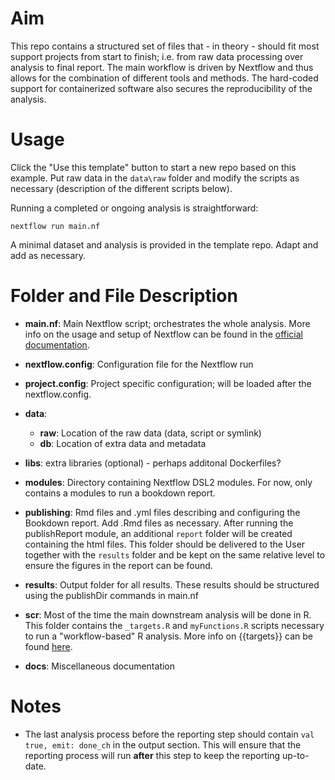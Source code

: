 # Aim

This repo contains a structured set of files that - in theory - should fit most support projects from start to finish; i.e. from raw data processing over analysis to final report. The main workflow is driven by Nextflow and thus allows for the combination of different tools and methods. The hard-coded support for containerized software also secures the reproducibility of the analysis.

# Usage

Click the "Use this template" button to start a new repo based on this example. Put raw data in the `data\raw` folder and modify the scripts as necessary (description of the different scripts below).

Running a completed or ongoing analysis is straightforward:

```
nextflow run main.nf
```

A minimal dataset and analysis is provided in the template repo. Adapt and add as necessary.

# Folder and File Description

* __main.nf__: Main Nextflow script; orchestrates the whole analysis. More info on the usage and setup of Nextflow can be found in the [official documentation](https://www.nextflow.io/docs/latest/index.html).

* __nextflow.config__: Configuration file for the Nextflow run

* __project.config__: Project specific configuration; will be loaded after the nextflow.config.

* __data__: 
    - __raw__: Location of the raw data (data, script or symlink)
    - __db__: Location of extra data and metadata

* __libs__: extra libraries (optional) - perhaps additonal Dockerfiles?

* __modules__: Directory containing Nextflow DSL2 modules. For now, only contains a modules to run a bookdown report.

* __publishing__: Rmd files and .yml files describing and configuring the Bookdown report. Add .Rmd files as necessary. After running the publishReport module, an additional `report` folder will be created containing the html files. This folder should be delivered to the User together with the `results` folder and be kept on the same relative level to ensure the figures in the report can be found. 

* __results__: Output folder for all results. These results should be structured using the publishDir commands in main.nf

* __scr__: Most of the time the main downstream analysis will be done in R. This folder contains the `_targets.R` and `myFunctions.R` scripts necessary to run a "workflow-based" R analysis. More info on {{targets}} can be found [here](https://books.ropensci.org/targets/).

* __docs__: Miscellaneous documentation


# Notes

* The last analysis process before the reporting step should contain `val true, emit: done_ch` in the output section. This will ensure that the reporting process will run **after** this step to keep the reporting up-to-date.